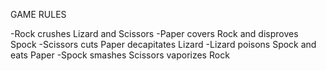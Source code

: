 GAME RULES

-Rock crushes Lizard and Scissors
-Paper covers Rock and disproves Spock
-Scissors cuts Paper decapitates Lizard
-Lizard poisons Spock and eats Paper
-Spock smashes Scissors vaporizes Rock